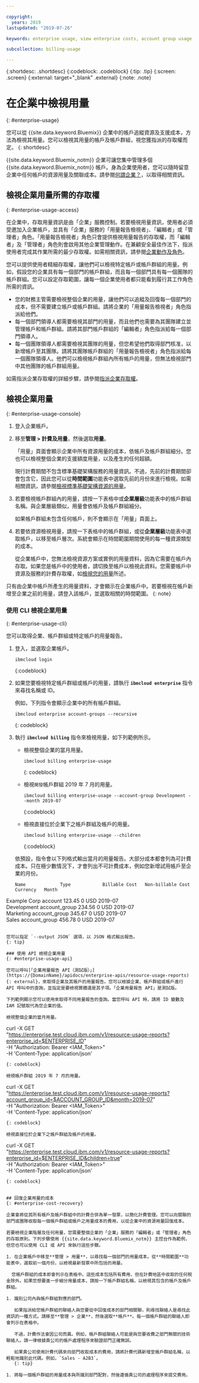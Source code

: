 ```yaml
---

copyright:
  years: 2019
lastupdated: "2019-07-26"

keywords: enterprise usage, view enterprise costs, account group usage, account usage, cost recovery, chargeback, support cost

subcollection: billing-usage

---
```


{:shortdesc: .shortdesc}
{:codeblock: .codeblock}
{:tip: .tip}
{:screen: .screen}
{:external: target="_blank" .external}
{:note: .note}


# 在企業中檢視用量
{: #enterprise-usage}

您可以從 {{site.data.keyword.Bluemix}} 企業中的帳戶追縱資源及支援成本，方法為檢視其用量。您可以檢視其用量的帳戶及帳戶群組，視您獲指派的存取權而定。
{: shortdesc}

{{site.data.keyword.Bluemix_notm}} 企業可讓您集中管理多個 {{site.data.keyword.Bluemix_notm}} 帳戶。身為企業使用者，您可以隨時留意企業中任何帳戶的資源用量及關聯成本。請參閱[何謂企業？](/docs/account?topic=account-enterprise)，以取得相關資訊。

## 檢視企業用量所需的存取權
{: #enterprise-usage-access}

在企業中，存取用量資訊是由「企業」服務控制。若要檢視用量資訊，使用者必須受邀加入企業帳戶，並具有「企業」服務的「用量報告檢視者」、「編輯者」或「管理者」角色。「用量報告檢視者」角色只會提供檢視用量報告的存取權，而「編輯者」及「管理者」角色則會啟用其他企業管理動作。在兼顧安全最佳作法下，指派使用者完成其作業所需的最少存取權。如需相關資訊，請參閱[企業動作及角色](/docs/iam?topic=iam-account-services#enterprise-account-management)。

您可以提供使用者精細存取權，讓他們可以檢視特定帳戶或帳戶群組的用量。例如，假設您的企業具有每一個部門的帳戶群組，而且每一個部門具有每一個團隊的帳戶群組。您可以設定存取範圍，讓每一個企業使用者都只能看到履行其工作角色所需的資訊。
   * 您的財務主管需要檢視整個企業的用量，讓他們可以追縱及回復每一個部門的成本，但不需要建立帳戶或帳戶群組。請將企業的「用量報告檢視者」角色指派給他們。
   * 每一個部門領導人都需要檢視其部門的用量，而且他們也需要為其團隊建立並管理帳戶和帳戶群組。請將其部門帳戶群組的「編輯者」角色指派給每一個部門領導人。
   * 每一個團隊領導人都需要檢視其團隊的用量，但您希望他們取得部門核准，以新增帳戶至其團隊。請將其團隊帳戶群組的「用量報告檢視者」角色指派給每一個團隊領導人。他們可以檢視帳戶群組內所有帳戶的用量，但無法檢視部門中其他團隊的帳戶群組用量。

如需指派企業存取權的詳細步驟，請參閱[指派企業存取權](/docs/iam?topic=iam-assign-access-enterprise)。

## 檢視企業用量
{: #enterprise-usage-console}

1. 登入企業帳戶。
1. 移至**管理 > 計費及用量**，然後選取**用量**。

   「用量」頁面會顯示企業中所有資源用量的成本，依帳戶及帳戶群組細分。您也可以檢視整個企業的支援額度用量，以及產生的任何超額。

   現行計費期間不包含標準基礎架構服務的用量資訊。不過，先前的計費期間卻會包含它，因此您可以從**時間範圍**功能表中選取先前的月份來進行檢視。如需相關資訊，請參閱[檢視標準基礎架構資源的用量](/docs/billing-usage?topic=billing-usage-infra-usage)。
1. 若要檢視帳戶群組內的用量，請按一下表格中或**企業層級**功能表中的帳戶群組名稱。與企業層級類似，用量會依帳戶及帳戶群組細分。

   如果帳戶群組未包含任何帳戶，則不會顯示在「用量」頁面上。

1. 若要依資源檢視用量，請按一下表格中的帳戶群組，或從**企業層級**功能表中選取帳戶，以移至帳戶層次。系統會顯示在時間範圍期間使用的每一種資源類型的成本。

   從企業帳戶中，您無法檢視資源方案或實例的用量資料，因為它需要在帳戶內存取。如果您是帳戶中的使用者，請切換至帳戶以檢視此資料。您需要帳戶中資源及服務的計費存取權，如[檢視您的用量](/docs/billing-usage?topic=billing-usage-viewingusage)所述。

只有由企業中帳戶所產生的用量資料，才會顯示在企業帳戶中。若要檢視在帳戶新增至企業之前的用量，請登入該帳戶，並選取相關的時間範圍。
{: note}

### 使用 CLI 檢視企業用量
{: #enterprise-usage-cli}

您可以取得企業、帳戶群組或特定帳戶的用量報告。

1. 登入，並選取企業帳戶。

   ```
   ibmcloud login
   ```
   {:codeblock}

1. 如果您要檢視特定帳戶群組或帳戶的用量，請執行 **`ibmcloud enterprise`** 指令來尋找名稱或 ID。

   例如，下列指令會顯示企業中的所有帳戶群組。

   ```
   ibmcloud enterprise account-groups --recursive
   ```
   {: codeblock}

1. 執行 **`ibmcloud billing`** 指令來檢視用量，如下列範例所示。

   * 檢視整個企業的當月用量。

      ```
      ibmcloud billing enterprise-usage
      ```
      {: codeblock}

   * 檢視`開發`帳戶群組 2019 年 7 月的用量。

      ```
      ibmcloud billing enterprise-usage --account-group Development --month 2019-07
      ```
      {:codeblock}

   * 檢視直接位於企業下之帳戶群組及帳戶的用量。

      ```
      ibmcloud billing enterprise-usage --children
      ```
      {:codeblock}

   依預設，指令會以下列格式輸出當月的用量報告。大部分成本都會列為可計費成本。只在極少數情況下，才會列出不可計費成本，例如您新增試用帳戶至企業的月份。

   ```
   Name             Type            Billable Cost   Non-billable Cost   Currency   Month   
Example Corp     account         123.45          0                   USD        2019-07   
Development      account_group   234.56          0                   USD        2019-07   
Marketing        account_group   345.67          0                   USD        2019-07   
Sales            account_group   456.78          0                   USD        2019-07
   ```

   您可以指定 `--output JSON` 選項，以 JSON 格式輸出報告。
   {: tip}

### 使用 API 檢視企業用量
{: #enterprise-usage-api}

您可以呼叫[「企業用量報告 API（測試版）」](https://{DomainName}/apidocs/enterprise-apis/resource-usage-reports){: external}，來取得企業及其帳戶的用量報告。您可以根據企業、帳戶群組或帳戶進行 API 呼叫中的查詢，並指定是要檢視實體還是其子項。「企業用量報告 API」是測試版。

下列範例顯示您可以使用來取得不同用量報告的查詢。當您呼叫 API 時，請將 ID 變數及 IAM 記號取代為您企業的值。

檢視整個企業的當月用量。

```
curl -X GET \
"https://enterprise.test.cloud.ibm.com/v1/resource-usage-reports?enterprise_id=$ENTERPRISE_ID" \
-H "Authorization: Bearer <IAM_Token>" \
-H 'Content-Type: application/json'
```
{: codeblock}

檢視帳戶群組 2019 年 7 月的用量。

```
curl -X GET \
"https://enterprise.test.cloud.ibm.com/v1/resource-usage-reports?account_group_id=$ACCOUNT_GROUP_ID&month=2019-07" \
-H "Authorization: Bearer <IAM_Token>" \
-H 'Content-Type: application/json'
```
{: codeblock}

檢視直接位於企業下之帳戶群組及帳戶的用量。

```
curl -X GET \
"https://enterprise.test.cloud.ibm.com/v1/resource-usage-reports?enterprise_id=$ENTERPRISE_ID&children=true" \
-H "Authorization: Bearer <IAM_Token>" \
-H 'Content-Type: application/json'
```
{: codeblock}


## 回復企業用量的成本
{: #enterprise-cost-recovery}

企業會將從其所有帳戶及帳戶群組中的計費合併為單一發票，以簡化計費管理。您可以向關聯的部門或團隊收取每一個帳戶群組或帳戶之用量成本的費用，以從企業中的資源用量回復成本。

若要檢視企業階層及任何用量，您需要整個企業的「企業」服務的「編輯者」或「管理者」角色的存取原則。下列步驟使用 {{site.data.keyword.Bluemix_notm}} 主控台作為範例，但您也可以使用 CLI 或 API 來執行這些步驟。

1. 在企業帳戶中移至**管理 > 用量**，以尋找每一個部門的用量成本。從**時間範圍**功能表中，選取前一個月份，以檢視最新發票中所包括的用量。

  您帳戶群組的成本即會列示在表格中。這些成本包括所有費用，但在計費地區中收取的任何稅金除外。如果您想要進一步細分用量成本，請按一下帳戶群組名稱，以檢視其包含的帳戶及帳戶群組。

1. 識別公司內與帳戶群組對應的部門。

   如果指派給您帳戶群組的聯絡人與您要從中回復成本的部門相關聯，則尋找聯絡人是尋找此資訊的一種方式。請移至**管理 > 企業**，然後選取**帳戶**。每一個帳戶群組的聯絡人即會列示在表格中。

   不過，計費作法會因公司而異。例如，帳戶群組聯絡人可能是與您要收費之部門無關的技術聯絡人。請一律根據貴公司的帳戶處理程序來驗證部門正確無誤。

   如果貴公司使用計費代碼來向部門收取成本的費用，請將計費代碼新增至帳戶群組名稱，以輕鬆地識別此代碼。例如，`Sales - A2B3`。
   {: tip}

1. 將每一個帳戶群組的用量成本與所識別部門配對，然後遵循貴公司的處理程序來提交費用。
